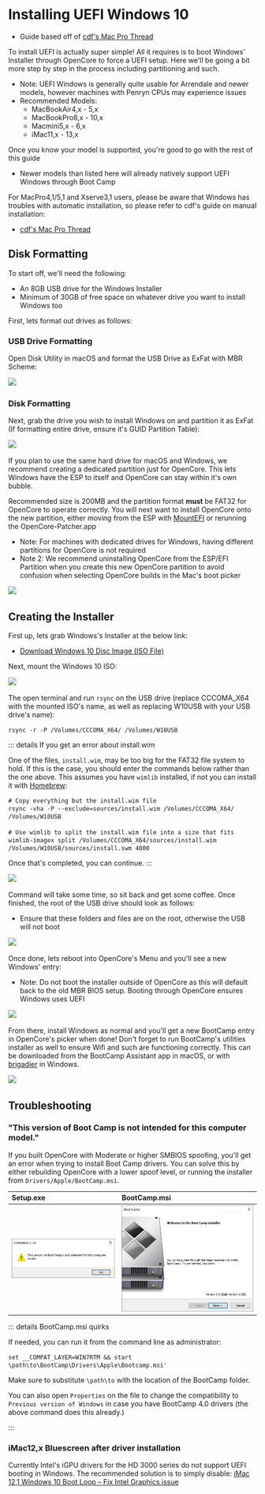 # Installing UEFI Windows 10

* Guide based off of [cdf's Mac Pro Thread](https://forums.macrumors.com/threads/opencore-on-the-mac-pro.2207814/)

To install UEFI is actually super simple! All it requires is to boot Windows' Installer through OpenCore to force a UEFI setup. Here we'll be going a bit more step by step in the process including partitioning and such.

* Note: UEFI Windows is generally quite usable for Arrendale and newer models, however machines with Penryn CPUs may experience issues
* Recommended Models:
  * MacBookAir4,x - 5,x
  * MacBookPro8,x - 10,x
  * Macmini5,x - 6,x
  * iMac11,x - 13,x

Once you know your model is supported, you're good to go with the rest of this guide

* Newer models than listed here will already natively support UEFI Windows through Boot Camp

For MacPro4,1/5,1 and Xserve3,1 users, please be aware that Windows has troubles with automatic installation, so please refer to cdf's guide on manual installation:

* [cdf's Mac Pro Thread](https://forums.macrumors.com/threads/opencore-on-the-mac-pro.2207814/)

## Disk Formatting

To start off, we'll need the following:

* An 8GB USB drive for the Windows Installer
* Minimum of 30GB of free space on whatever drive you want to install Windows too

First, lets format out drives as follows:

### USB Drive Formatting

Open Disk Utility in macOS and format the USB Drive as ExFat with MBR Scheme:

![](../images/windows-mbr-format.png)

### Disk Formatting

Next, grab the drive you wish to install Windows on and partition it as ExFat (If formatting entire drive, ensure it's GUID Partition Table):

![](../images/windows-partition-1.png)

If you plan to use the same hard drive for macOS and Windows, we recommend creating a dedicated partition just for OpenCore. This lets Windows have the ESP to itself and OpenCore can stay within it's own bubble.

Recommended size is 200MB and the partition format **must** be FAT32 for OpenCore to operate correctly. You will next want to install OpenCore onto the new partition, either moving from the ESP with [MountEFI](https://github.com/corpnewt/MountEFI) or rerunning the OpenCore-Patcher.app

* Note: For machines with dedicated drives for Windows, having different partitions for OpenCore is not required
* Note 2: We recommend uninstalling OpenCore from the ESP/EFI Partition when you create this new OpenCore partition to avoid confusion when selecting OpenCore builds in the Mac's boot picker

![](../images/windows-partition-2.png)

## Creating the Installer

First up, lets grab Windows's Installer at the below link:

* [Download Windows 10 Disc Image (ISO File)](https://www.microsoft.com/en-ca/software-download/windows10ISO)

Next, mount the Windows 10 ISO:

![](../images/windows-iso.png)

The open terminal and run `rsync` on the USB drive (replace CCCOMA_X64 with the mounted ISO's name, as well as replacing W10USB with your USB drive's name):

```
rsync -r -P /Volumes/CCCOMA_X64/ /Volumes/W10USB
```

::: details If you get an error about install.wim

One of the files, `install.wim`, may be too big for the FAT32 file system to hold. If this is the case, you should enter the commands below rather than the one above. This assumes you have `wimlib` installed, if not you can install it with [Homebrew](https://brew.sh):

```
# Copy everything but the install.wim file
rsync -vha -P --exclude=sources/install.wim /Volumes/CCCOMA_X64/ /Volumes/W10USB

# Use wimlib to split the install.wim file into a size that fits
wimlib-imagex split /Volumes/CCCOMA_X64/sources/install.wim /Volumes/W10USB/sources/install.swm 4000
``` 

Once that's completed, you can continue.
:::

![](../images/rsync-progess.png)

Command will take some time, so sit back and get some coffee. Once finished, the root of the USB drive should look as follows:

* Ensure that these folders and files are on the root, otherwise the USB will not boot

![](../images/windows-rsync-done.png)

Once done, lets reboot into OpenCore's Menu and you'll see a new Windows' entry:

* Note: Do not boot the installer outside of OpenCore as this will default back to the old MBR BIOS setup. Booting through OpenCore ensures Windows uses UEFI

![](../images/oc-windows.png)

From there, install Windows as normal and you'll get a new BootCamp entry in OpenCore's picker when done! Don't forget to run BootCamp's utilities installer as well to ensure Wifi and such are functioning correctly. This can be downloaded from the BootCamp Assistant app in macOS, or with [brigadier](https://github.com/timsutton/brigadier) in Windows.

![](../images/oc-windows-done.png)

## Troubleshooting

### "This version of Boot Camp is not intended for this computer model."

If you built OpenCore with Moderate or higher SMBIOS spoofing, you'll get an error when trying to install Boot Camp drivers. You can solve this by either rebuilding OpenCore with a lower spoof level, or running the installer from `Drivers/Apple/BootCamp.msi`.

| Setup.exe | BootCamp.msi |
| :--- | :--- |
| ![](../images/windows-bootcamp-error.png) | ![](../images/windows-bootcamp-msi.png) |

::: details BootCamp.msi quirks

If needed, you can run it from the command line as administrator:

```
set __COMPAT_LAYER=WIN7RTM && start \path\to\BootCamp\Drivers\Apple\Bootcamp.msi'
```

Make sure to substitute `\path\to` with the location of the BootCamp folder.

You can also open `Properties` on the file to change the compatibility to `Previous version of Windows` in case you have BootCamp 4.0 drivers (the above command does this already.)

:::

### iMac12,x Bluescreen after driver installation

Currently Intel's iGPU drivers for the HD 3000 series do not support UEFI booting in Windows. The recommended solution is to simply disable: [iMac 12,1 Windows 10 Boot Loop – Fix Intel Graphics issue](https://zzq.org/?p=39)
